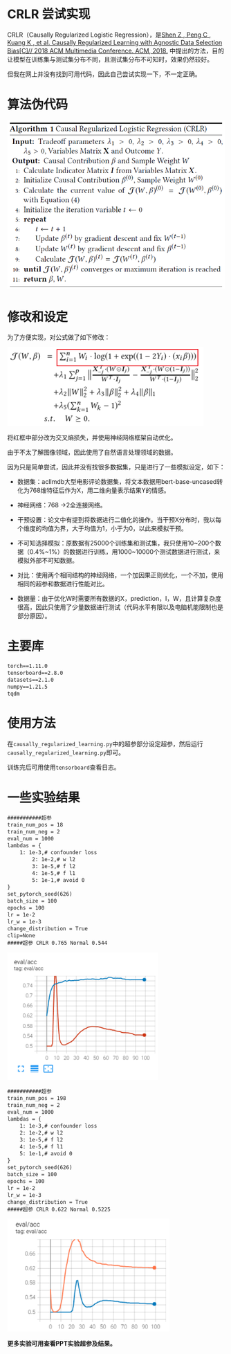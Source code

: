 # CRLR 尝试实现

CRLR（Causally Regularized Logistic Regression），是[Shen Z ,  Peng C ,  Kuang K , et al. Causally Regularized Learning with Agnostic Data Selection Bias[C]// 2018 ACM Multimedia Conference. ACM, 2018.](http://arxiv.org/pdf/1708.06656v2) 中提出的方法，目的让模型在训练集与测试集分布不同，且测试集分布不可知时，效果仍然较好。

但我在网上并没有找到可用代码，因此自己尝试实现一下，不一定正确。



# 算法伪代码

![image-20220530095700166](readme.assets/image-20220530095700166.png)

# 修改和设定

为了方便实现，对公式做了如下修改：

![image-20220530100452113](readme.assets/image-20220530100452113.png)



将红框中部分改为交叉熵损失，并使用神经网络框架自动优化。

由于不太了解图像领域，因此使用了自然语言处理领域的数据。

因为只是简单尝试，因此并没有找很多数据集，只是进行了一些模拟设定，如下：

- 数据集：aclImdb大型电影评论数据集，将文本数据用bert-base-uncased转化为768维特征后作为X，用二维向量表示结果Y的情感。

- 神经网络：768 →2全连接网络。

- 干预设置：论文中有提到将数据进行二值化的操作。当干预X分布时，我以每个维度的均值为界，大于均值为1，小于为0，以此来模拟干预。

- 不可知选择模拟：原数据有25000个训练集和测试集，我只使用10~200个数据（0.4%~1%）的数据进行训练，用1000~10000个测试数据进行测试，来模拟外部不可知数据。

- 对比：使用两个相同结构的神经网络，一个加因果正则优化，一个不加，使用相同的超参和数据进行性能对比。

- 数据量：由于优化W时需要所有数据的X，prediction，I，W，且计算复杂度很高，因此只使用了少量数据进行测试（代码水平有限以及电脑机能限制也是部分原因）。

# 主要库

```
torch==1.11.0
tensorboard==2.8.0
datasets==2.1.0
numpy==1.21.5
tqdm
```

# 使用方法

在`causally_regularized_learning.py`中的超参部分设定超参，然后运行`causally_regularized_learning.py`即可。

训练完后可用使用`tensorboard`查看日志。

# 一些实验结果

```
###########超参
train_num_pos = 18
train_num_neg = 2
eval_num = 1000
lambdas = {
    1: 1e-3,# confounder loss
		2: 1e-2,# w l2
		3: 1e-5,# f l2
		4: 1e-5,# f l1
		5: 1e-1,# avoid 0
}
set_pytorch_seed(626)
batch_size = 100
epochs = 100
lr = 1e-2
lr_w = 1e-3
change_distribution = True
clip=None
#####超参 CRLR 0.765 Normal 0.544
```



![image-20220530101040574](readme.assets/image-20220530101040574.png)

```
###########超参
train_num_pos = 198
train_num_neg = 2
eval_num = 1000
lambdas = {
    1: 1e-3,# confounder loss
    2: 1e-2,# w l2
    3: 1e-5,# f l2
    4: 1e-5,# f l1
    5: 1e-1,# avoid 0
}
set_pytorch_seed(626)
batch_size = 100
epochs = 100
lr = 1e-2
lr_w = 1e-3
change_distribution = True
#####超参 CRLR 0.622 Normal 0.5225
```

![image-20220530101158433](readme.assets/image-20220530101158433.png)

**更多实验可用查看PPT实验超参及结果。**